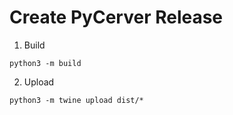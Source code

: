 # Create PyCerver Release

1. Build

```
python3 -m build
```

2. Upload

```
python3 -m twine upload dist/*
```